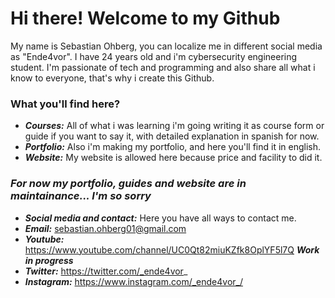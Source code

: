 # Hi there! Welcome to my Github

My name is Sebastian Ohberg, you can localize me in different social media as "Ende4vor". I have 24 years old and i'm cybersecurity engineering student.
I'm passionate of tech and programming and also share all what i know to everyone, that's why i create this Github.


### What you'll find here?

- ***Courses:*** All of what i was learning i'm going writing it as course form or guide if you want to say it, with detailed explanation in spanish for now.
- ***Portfolio:*** Also i'm making my portfolio, and here you'll find it in english.
- ***Website:*** My website is allowed here because price and facility to did it.


### ***For now my portfolio, guides and website are in maintainance... I'm so sorry*** 



- ***Social media and contact:*** Here you have all ways to contact me.
- ***Email:*** sebastian.ohberg01@gmail.com
- ***Youtube:*** https://www.youtube.com/channel/UC0Qt82miuKZfk8OplYF5l7Q ***Work in progress***
- ***Twitter:*** https://twitter.com/_ende4vor_
- ***Instagram:*** https://www.instagram.com/_ende4vor_/
